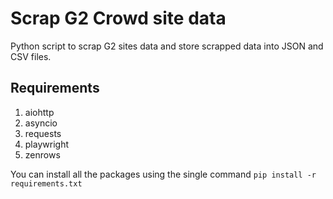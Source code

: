 # Scrap G2 Crowd site data
Python script to scrap G2 sites data and store scrapped data into JSON and CSV files.
## Requirements
1. aiohttp
2. asyncio
3. requests
4. playwright
5. zenrows

You can install all the packages using the single command
`pip install -r requirements.txt`
